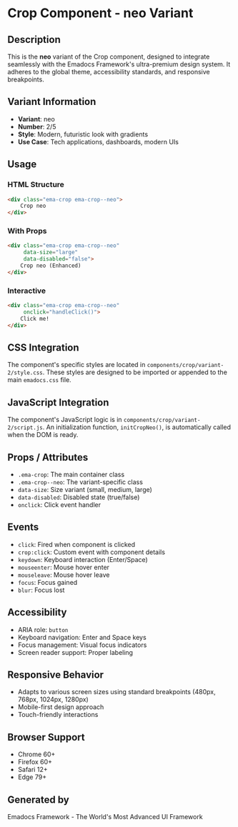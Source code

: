 # Crop Component - neo Variant

## Description
This is the **neo** variant of the Crop component, designed to integrate seamlessly with the Emadocs Framework's ultra-premium design system. It adheres to the global theme, accessibility standards, and responsive breakpoints.

## Variant Information
- **Variant**: neo
- **Number**: 2/5
- **Style**: Modern, futuristic look with gradients
- **Use Case**: Tech applications, dashboards, modern UIs

## Usage

### HTML Structure
```html
<div class="ema-crop ema-crop--neo">
    Crop neo
</div>
```

### With Props
```html
<div class="ema-crop ema-crop--neo" 
     data-size="large" 
     data-disabled="false">
    Crop neo (Enhanced)
</div>
```

### Interactive
```html
<div class="ema-crop ema-crop--neo" 
     onclick="handleClick()">
    Click me!
</div>
```

## CSS Integration
The component's specific styles are located in `components/crop/variant-2/style.css`. These styles are designed to be imported or appended to the main `emadocs.css` file.

## JavaScript Integration
The component's JavaScript logic is in `components/crop/variant-2/script.js`. An initialization function, `initCropNeo()`, is automatically called when the DOM is ready.

## Props / Attributes
- `.ema-crop`: The main container class
- `.ema-crop--neo`: The variant-specific class
- `data-size`: Size variant (small, medium, large)
- `data-disabled`: Disabled state (true/false)
- `onclick`: Click event handler

## Events
- `click`: Fired when component is clicked
- `crop:click`: Custom event with component details
- `keydown`: Keyboard interaction (Enter/Space)
- `mouseenter`: Mouse hover enter
- `mouseleave`: Mouse hover leave
- `focus`: Focus gained
- `blur`: Focus lost

## Accessibility
- ARIA role: `button`
- Keyboard navigation: Enter and Space keys
- Focus management: Visual focus indicators
- Screen reader support: Proper labeling

## Responsive Behavior
- Adapts to various screen sizes using standard breakpoints (480px, 768px, 1024px, 1280px)
- Mobile-first design approach
- Touch-friendly interactions

## Browser Support
- Chrome 60+
- Firefox 60+
- Safari 12+
- Edge 79+

## Generated by
Emadocs Framework - The World's Most Advanced UI Framework
